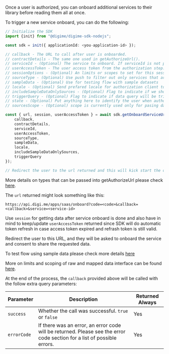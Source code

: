Once a user is authorized, you can onboard additional services to their library before reading them all at once.

To trigger a new service onboard, you can do the following:
```typescript
// Initialize the SDK
import {init} from "@digime/digime-sdk-nodejs";

const sdk = init({ applicationId: <you-application-id> });

// callback - The URL to call after user is onboarded.
// contractDetails - The same one used in getAuthorizeUrl().
// serviceId - (Optional) The service to onboard. If serviceId is not passed user will have option to choose service that will be added.
// userAccessToken - The user access token from the authorization step.
// sessionOptions - (Optional) An limits or scopes to set for this session.
// sourceType - (Optional) Use push to filter out only services that are used for push to provider type. Default SourceType is set to pull.
// sampleData - (Optional) Use for testing flow with sample datasets
// locale - (Optional) Send prefared locale for authorization client to be used. Default is en.
// includeSampleDataOnlySources - (Optional) Flag to indicate if we should include sample data only sources. Default is false.
// triggerQuery - (Optional) Flag to indicate if data query will be triggered post service authorisation. Default is true. If this is set to false data for added service will not be returned. You may want to set to false when adding multiple services subsequently and only get data for all services when adding last service.
// state - (Optional) Put anything here to identify the user when authorization completes. This will be passed back in the callback.
// sourcesScope - (Optional) scope is currently used only for pasing data type.

const { url, session, userAccessToken } = await sdk.getOnboardServiceUrl({
    callback,
    contractDetails,
    serviceId,
    userAccessToken,
    sourceType,
    sampleData,
    locale,
    includeSampleDataOnlySources,
    triggerQuery
});

// Redirect the user to the url returned and this will kick start the onboarding process.
```

More details on types that can be passed into getAuthorizeUrl please check [here](../../interfaces/Types.GetOnboardServiceUrlOptions.html).

The `url` returned might look something like this:

```
https://api.digi.me/apps/saas/onboard?code=<code>&callback=<callback>&service=<service-id>
```

Use `session` for getting data after service onboard is done and also have in mind to keep/update `userAccessToken` returned since SDK will do automatic token refresh in case access token expired and refrash token is still valid.


Redirect the user to this URL, and they will be asked to onboard the service and consent to share the requested data.

To test flow using sample data please check more details [here](../fundamentals/sample-datasets.html)

More on limits and scoping of raw and mapped data interface can be found [here](../../interfaces/Types.PullSessionOptions.html).

At the end of the process, the `callback` provided above will be called with the follow extra query parameters:

| Parameter | Description | Returned Always |
|-|-|-|
| `success` | Whether the call was successful. `true` or `false` | Yes |
| `errorCode` | If there was an error, an error code will be returned. Please see the error code section for a list of possible errors. | Yes |
